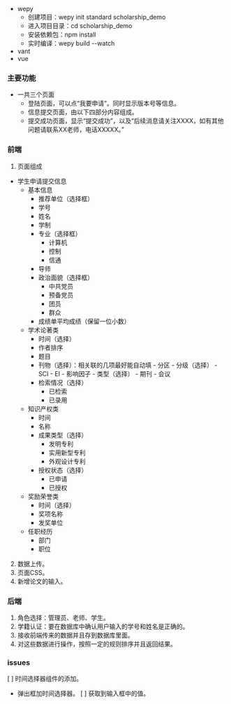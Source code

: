 - wepy
  - 创建项目：wepy init standard scholarship_demo
  - 进入项目目录：cd scholarship_demo
  - 安装依赖包：npm install
  - 实时编译：wepy build --watch
- vant
- vue





### 主要功能

- 一共三个页面
  - 登陆页面，可以点“我要申请”。同时显示版本号等信息。
  - 信息提交页面，由以下四部分内容组成。
  - 提交成功页面，显示“提交成功”，以及“后续消息请关注XXXX，如有其他问题请联系XX老师，电话XXXXX。”

### 前端
1. 页面组成
- 学生申请提交信息
  - 基本信息
    - 推荐单位（选择框）
    - 学号
    - 姓名
    - 学制
    - 专业（选择框）
      - 计算机
      - 控制
      - 信通
    - 导师
    - 政治面貌（选择框）
      - 中共党员
      - 预备党员
      - 团员
      - 群众
    - 成绩单平均成绩（保留一位小数）
  - 学术论著类
    - 时间（选择）
    - 作者排序
    - 题目
    - 刊物（选择）：相关联的几项最好能自动填
          - 分区
          - 分级（选择）
            - SCI
            - EI
          - 影响因子
          - 类型（选择）
            - 期刊
            - 会议
    - 检索情况（选择）
      - 已检索
      - 已录用
  - 知识产权类
    - 时间
    - 名称
    - 成果类型（选择）
      - 发明专利
      - 实用新型专利
      - 外观设计专利
    - 授权状态（选择）
      - 已申请
      - 已授权
  - 奖励荣誉类
    - 时间（选择）
    - 奖项名称
    - 发奖单位
  - 任职经历
    - 部门
    - 职位
2. 数据上传。
3. 页面CSS。
4. 新增论文的输入。


### 后端
1. 角色选择：管理员、老师、学生。
2. 学籍认证：要在数据库中确认用户输入的学号和姓名是正确的。
3. 接收前端传来的数据并且存到数据库里面。
4. 对这些数据进行操作，按照一定的规则排序并且返回结果。


### issues
[ ] 时间选择器组件的添加。
  - 弹出框加时间选择器。
[ ] 获取到输入框中的值。
